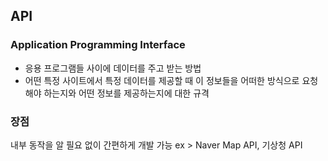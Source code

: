 

## API


### Application Programming Interface

- 응용 프로그램들 사이에 데이터를 주고 받는 방법
- 어떤 특정 사이트에서 특정 데이터를 제공할 때 이 정보들을 어떠한
방식으로 요청해야 하는지와 어떤 정보를 제공하는지에 대한 규격

### 장점
내부 동작을 알 필요 없이 간편하게 개발 가능
ex > Naver Map API, 기상청 API

